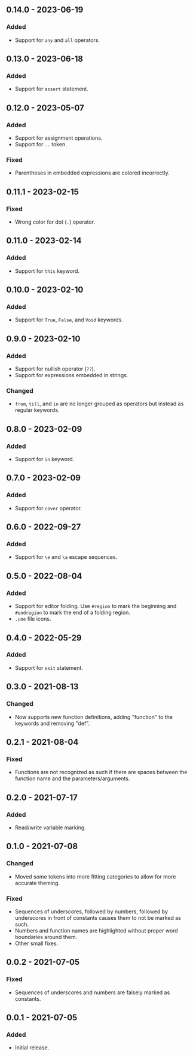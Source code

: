 ## 0.14.0 - 2023-06-19

### Added
- Support for `any` and `all` operators.

## 0.13.0 - 2023-06-18

### Added
- Support for `assert` statement.

## 0.12.0 - 2023-05-07

### Added
- Support for assignment operations.
- Support for `..` token.

### Fixed
- Parentheses in embedded expressions are colored incorrectly.

## 0.11.1 - 2023-02-15

### Fixed
- Wrong color for dot (`.`) operator.

## 0.11.0 - 2023-02-14

### Added
- Support for `this` keyword.

## 0.10.0 - 2023-02-10

### Added
- Support for `True`, `False`, and `Void` keywords.

## 0.9.0 - 2023-02-10

### Added
- Support for nullish operator (`??`).
- Support for expressions embedded in strings.

### Changed
- `from`, `till`, and `in` are no longer grouped as operators but instead as regular keywords.

## 0.8.0 - 2023-02-09

### Added
- Support for `in` keyword.

## 0.7.0 - 2023-02-09

### Added
- Support for `cover` operator.

## 0.6.0 - 2022-09-27

### Added
- Support for `\e` and `\a` escape sequences.

## 0.5.0 - 2022-08-04

### Added
- Support for editor folding. Use `#region` to mark the beginning and `#endregion` to mark the end of a folding region.
- `.une` file icons.

## 0.4.0 - 2022-05-29

### Added
- Support for `exit` statement.

## 0.3.0 - 2021-08-13

### Changed
- Now supports new function definitions, adding "function" to the keywords and removing "def".

## 0.2.1 - 2021-08-04

### Fixed
- Functions are not recognized as such if there are spaces between the function name and the parameters/arguments.

## 0.2.0 - 2021-07-17

### Added
- Read/write variable marking.

## 0.1.0 - 2021-07-08

### Changed
- Moved some tokens into more fitting categories to allow for more accurate theming.

### Fixed
- Sequences of underscores, followed by numbers, followed by underscores in front of constants causes them to not be marked as such.
- Numbers and function names are highlighted without proper word boundaries around them.
- Other small fixes.

## 0.0.2 - 2021-07-05

### Fixed
- Sequences of underscores and numbers are falsely marked as constants.

## 0.0.1 - 2021-07-05

### Added
- Initial release.
